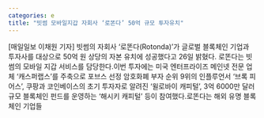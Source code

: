 ```yaml
---
categories: e
title: "빗썸 모바일지갑 자회사 ‘로똔다’ 50억 규모 투자유치"
---
```

[매일일보 이채원 기자] 빗썸의 자회사 ‘로똔다(Rotonda)’가 글로벌 블록체인 기업과 투자사를 대상으로 50억 원 상당의 자본 유치에 성공했다고 26일 밝혔다. 로똔다는 빗썸의 모바일 지갑 서비스를 담당한다.이번 투자에는 미국 엔터프라이즈 메인넷 전문 업체 ‘캐스퍼랩스’를 주축으로 포브스 선정 암호화폐 부자 순위 9위의 인플루언서 ‘브록 피어스’, 쿠팡과 코인베이스의 초기 투자자로 알려진 ‘윌로바이 캐피털’, 3억 6000만 달러 규모 블록체인 펀드를 운영하는 ‘해시키 캐피털’ 등이 참여했다.로똔다는 해외 유명 블록체인 기업들